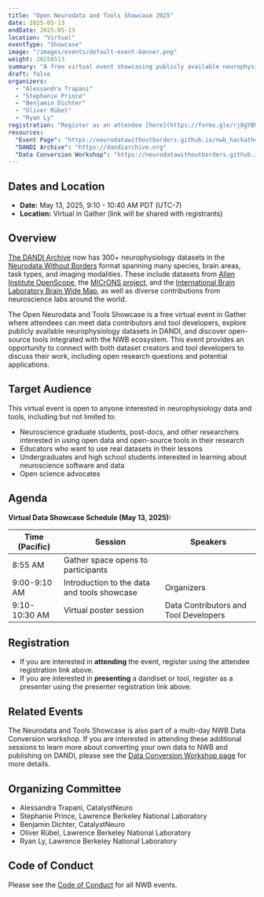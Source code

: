 ```yaml
---
title: "Open Neurodata and Tools Showcase 2025"
date: 2025-05-13
endDate: 2025-05-13
location: "Virtual"
eventType: "Showcase"
image: "/images/events/default-event-banner.png"
weight: 20250513
summary: "A free virtual event showcasing publicly available neurophysiology datasets in DANDI and open-source tools integrated with the NWB ecosystem."
draft: false
organizers:
  - "Alessandra Trapani"
  - "Stephanie Prince"
  - "Benjamin Dichter"
  - "Oliver Rübel"
  - "Ryan Ly"
registration: "Register as an attendee [here](https://forms.gle/rj8gYB92guBMcQZN7) or as a presenter [here](https://forms.gle/UQugCAUJqL4jabrR9)."
resources:
  "Event Page": "https://neurodatawithoutborders.github.io/nwb_hackathons/HCK23_2025_OpenNeurodataShowcase/"
  "DANDI Archive": "https://dandiarchive.org"
  "Data Conversion Workshop": "https://neurodatawithoutborders.github.io/nwb_hackathons/HCK22_2025_DataConversion_Remote/"
---
```


## Dates and Location

- **Date:** May 13, 2025, 9:10 - 10:40 AM PDT (UTC-7)
- **Location:** Virtual in Gather (link will be shared with registrants)

## Overview

[The DANDI Archive](http://dandiarchive.org) now has 300+ neurophysiology datasets in the [Neurodata Without Borders](http://nwb.org) format spanning many species, brain areas, task types, and imaging modalities. These include datasets from [Allen Institute OpenScope](https://dandiarchive.org/dandiset/search?search=openscope), the [MICrONS project](https://dandiarchive.org/dandiset/000402), and the [International Brain Laboratory Brain Wide Map](https://dandiarchive.org/dandiset/000409), as well as diverse contributions from neuroscience labs around the world.

The Open Neurodata and Tools Showcase is a free virtual event in Gather where attendees can meet data contributors and tool developers, explore publicly available neurophysiology datasets in DANDI, and discover open-source tools integrated with the NWB ecosystem. This event provides an opportunity to connect with both dataset creators and tool developers to discuss their work, including open research questions and potential applications.

## Target Audience

This virtual event is open to anyone interested in neurophysiology data and tools, including but not limited to:

- Neuroscience graduate students, post-docs, and other researchers interested in using open data and open-source tools in their research
- Educators who want to use real datasets in their lessons
- Undergraduates and high school students interested in learning about neuroscience software and data
- Open science advocates

## Agenda

**Virtual Data Showcase Schedule (May 13, 2025):**

<table class="table table-bordered">
  <thead>
    <tr>
      <th>Time (Pacific)</th>
      <th>Session</th>
      <th>Speakers</th>
    </tr>
  </thead>
  <tbody>
    <tr>
      <td>8:55 AM</td>
      <td>Gather space opens to participants</td>
      <td></td>
    </tr>
    <tr>
      <td>9:00-9:10 AM</td>
      <td>Introduction to the data and tools showcase</td>
      <td>Organizers</td>
    </tr>
    <tr>
      <td>9:10-10:30 AM</td>
      <td>Virtual poster session</td>
      <td>Data Contributors and Tool Developers</td>
    </tr>
  </tbody>
</table>

## Registration

- If you are interested in **attending** the event, register using the attendee registration link above.
- If you are interested in **presenting** a dandiset or tool, register as a presenter using the presenter registration link above.

## Related Events

The Neurodata and Tools Showcase is also part of a multi-day NWB Data Conversion workshop. If you are interested in attending these additional sessions to learn more about converting your own data to NWB and publishing on DANDI, please see the [Data Conversion Workshop page](https://neurodatawithoutborders.github.io/nwb_hackathons/HCK22_2025_DataConversion_Remote/) for more details.

## Organizing Committee

- Alessandra Trapani, CatalystNeuro
- Stephanie Prince, Lawrence Berkeley National Laboratory
- Benjamin Dichter, CatalystNeuro
- Oliver Rübel, Lawrence Berkeley National Laboratory
- Ryan Ly, Lawrence Berkeley National Laboratory

## Code of Conduct

Please see the [Code of Conduct](https://neurodatawithoutborders.github.io/nwb_hackathons/code_of_conduct) for all NWB events.
